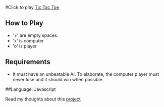 #Click to play [Tic Tac Toe](https://s3.amazonaws.com/tic-tac-toe/index.html)

## How to Play
+ '+' are empty spaces.
+ 'x' is computer
+ 'o' is player

## Requirements
+ It must have an unbeatable AI.  To elaborate, the computer player must
never lose and it should win when possible.

##Language: Javascript

Read my thoughts about this
[project](https://svbtle.com/tictactoe-with-ai/edit)

